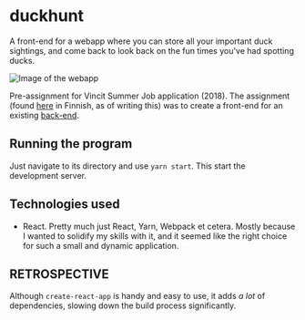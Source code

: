# duckhunt
A front-end for a webapp where you can store all your important duck sightings, and come back to look back on the fun times you've had spotting ducks.

![Image of the webapp](https://i.imgur.com/UhQl2C3.png)

Pre-assignment for Vincit Summer Job application (2018). The assignment (found [here](http://www.koodarijahti.fi/koodarijahti-tehtavananto.pdf) in Finnish, as of writing this) was to create a front-end for an existing [back-end](https://github.com/Vincit/summer-2018/). 

## Running the program
Just navigate to its directory and use `yarn start`. This start the development server.

## Technologies used
* React. Pretty much just React, Yarn, Webpack et cetera. Mostly because I wanted to solidify my skills with it, and it seemed like the right choice for such a small and dynamic application. 

## RETROSPECTIVE
Although `create-react-app` is handy and easy to use, it adds *a lot* of dependencies, slowing down the build process significantly.